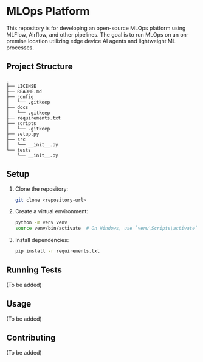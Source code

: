 # MLOps Platform

This repository is for developing an open-source MLOps platform using MLFlow, Airflow, and other pipelines. The goal is to run MLOps on an on-premise location utilizing edge device AI agents and lightweight ML processes.

## Project Structure

```
.
├── LICENSE
├── README.md
├── config
│   └── .gitkeep
├── docs
│   └── .gitkeep
├── requirements.txt
├── scripts
│   └── .gitkeep
├── setup.py
├── src
│   └── __init__.py
└── tests
    └── __init__.py
```

## Setup

1. Clone the repository:
   ```bash
   git clone <repository-url>
   ```
2. Create a virtual environment:
   ```bash
   python -m venv venv
   source venv/bin/activate  # On Windows, use `venv\Scripts\activate`
   ```
3. Install dependencies:
   ```bash
   pip install -r requirements.txt
   ```

## Running Tests
(To be added)

## Usage
(To be added)

## Contributing
(To be added)
